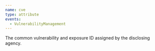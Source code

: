 ```yaml
---
name: cve
type: attribute
events:
  - VulnerabilityManagement
---
```


The common vulnerability and exposure ID assigned by the disclosing agency.
